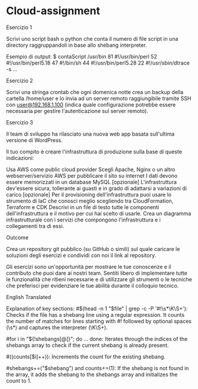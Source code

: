 # Cloud-assignment
Esercizio 1

Scrivi uno script bash o python che conta il numero di file script in una directory raggruppandoli in base allo shebang interpreter. 

Esempio di output: 
$ contaScript /usr/bin
81 #!/usr/bin/perl
52 #!/usr/bin/perl5.18
47 #!/bin/sh
44 #!/usr/bin/perl5.28
22 #!/usr/sbin/dtrace -s
...


Esercizio 2

Scrivi una stringa crontab che ogni domenica notte crea un backup della cartella /home/user e lo invia ad un server remoto raggiungibile tramite SSH con user@192.168.1.100 
(indica quale configurazione potrebbe essere necessaria per gestire l'autenticazione sul server remoto).


Esercizio 3

Il team di sviluppo ha rilasciato una nuova web app basata sull'ultima versione di WordPress.

Il tuo compito è creare l'infrastruttura di produzione sulla base di queste indicazioni:

Usa AWS come public cloud provider
Scegli Apache, Nginx o un altro webserver/servizio AWS per pubblicare il sito su internet
I dati devono essere memorizzati in un database MySQL
[opzionale] L'infrastruttura dev'essere sicura, tollerante ai guasti e in grado di adattarsi a variazioni di carico
[opzionale] Per il provisioning dell'infrastruttura puoi usare lo strumento di IaC che conosci meglio scegliendo tra CloudFormation, Terraform e CDK
Descrivi in un file di testo tutte le componenti dell'infrastruttura e il motivo per cui hai scelto di usarle. Crea un diagramma infrastrutturale con i servizi che compongono l'infrastruttura e i collegamenti tra di essi.


Outcome

Crea un repository git pubblico (su GitHub o simili) sul quale caricare le soluzioni degli esercizi e condividi con noi il link al repository.

Gli esercizi sono un'opportunità per mostrare le tue conoscenze e il contributo che puoi dare ai nostri team. Sentiti libero di implementare tutte le funzionalità che ritieni necessarie e di utilizzare gli strumenti o le tecniche che preferisci per evidenziare le tue abilità durante il colloquio tecnico.

English Translated



Explanation of key sections:
#$(head -n 1 "$file" | grep -c -P '#!\s*\K\S+'): Checks if the file has a shebang line using a regular expression. It counts the number of matches for lines starting with #! followed by optional spaces (\s*) and captures the interpreter (\K\S+).

#for i in "${!shebangs[@]}"; do ... done: Iterates through the indices of the shebangs array to check if the current shebang is already present.

#((counts[$i]++)): Increments the count for the existing shebang.

#shebangs+=("$shebang") and counts+=(1): If the shebang is not found in the array, it adds the shebang to the shebangs array and initializes the count to 1.
